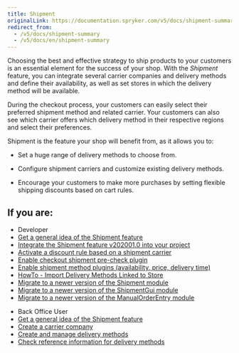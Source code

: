 ```yaml
---
title: Shipment
originalLink: https://documentation.spryker.com/v5/docs/shipment-summary
redirect_from:
  - /v5/docs/shipment-summary
  - /v5/docs/en/shipment-summary
---
```


Choosing the best and effective strategy to ship products to your customers is an essential element for the success of your shop. With the *Shipment* feature, you can integrate several carrier companies and delivery methods and define their availability, as well as set  stores in which the delivery method will be available.

During the checkout process, your customers can easily select their preferred shipment method and related carrier. Your customers can also see which carrier offers which delivery method in their respective regions and select their preferences. 

Shipment is the feature your shop will benefit from, as it allows you to:

* Set a huge range of delivery methods to choose from.

* Configure shipment carriers and customize existing delivery methods.

* Encourage your customers to make more purchases by setting flexible shipping discounts based on cart rules.

## If you are:

<div class="mr-container">
    <div class="mr-list-container">
        <!-- col1 -->
        <div class="mr-col">
            <ul class="mr-list mr-list-green">
                <li class="mr-title">Developer</li>
                <li><a href="https://documentation.spryker.com/docs/en/shipment-overview" class="mr-link">Get a general idea of the Shipment feature</a></li>
                <li><a href="https://documentation.spryker.com/docs/en/shipment-feature-integration" class="mr-link">Integrate the Shipment feature v202001.0 into your project</a></li>
                <li><a href="https://documentation.spryker.com/docs/en/ht-activate-a-discount-rule-based-on-a-shipment-carrier#activate-a-discount-rule-based-on-a-shipment-carrier" class="mr-link">Activate a discount rule based on a shipment carrier</a></li>
                <li><a href="https://documentation.spryker.com/docs/en/ht-activate-a-discount-rule-based-on-a-shipment-carrier#checkout-shipment-pre-check-plugin" class="mr-link">Enable checkout shipment pre-check plugin</a></li>
                <li><a href="https://documentation.spryker.com/docs/en/shipment-method-plugins" class="mr-link">Enable shipment method plugins (availability, price, delivery time)</a></li>
                <li><a href="https://documentation.spryker.com/docs/en/ht-import-delivery-methods-linked-to-store" class="mr-link">HowTo - Import Delivery Methods Linked to Store</a></li>
                <li><a href="https://documentation.spryker.com/docs/en/mg-shipment#upgrading-from-version-7---to-8-0-0" class="mr-link">Migrate to a newer version of the Shipment module</a></li>
                <li><a href="https://documentation.spryker.com/docs/en/mg-shipment-gui#upgrading-from-version-1---to-version-2-0-0" class="mr-link">Migrate to a newer version of the ShipmentGui module</a></li>
                <li><a href="https://documentation.spryker.com/docs/en/mg-manual-order-entry-gui#upgrading-from-version-0-8---to-version-0-9-0" class="mr-link">Migrate to a newer version of the ManualOrderEntry module</a></li>
               </ul>
        </div>
        <!-- col2 -->
        <div class="mr-col">
            <ul class="mr-list mr-list-blue">
                <li class="mr-title"> Back Office User</li>
               <li><a href="https://documentation.spryker.com/docs/en/shipment-overview" class="mr-link">Get a general idea of the Shipment feature</a></li>
                <li><a href="https://documentation.spryker.com/docs/en/creating-a-carrier-company" class="mr-link">Create a carrier company</a></li>
                <li><a href="https://documentation.spryker.com/docs/en/creating-and-managing-shipment-methods" class="mr-link">Create and manage delivery methods</a></li>
                <li><a href="https://documentation.spryker.com/docs/en/delivery-methods-reference-information" class="mr-link">Check reference information for delivery methods</a></li>
            </ul>
        </div>
    </div>
</div>
